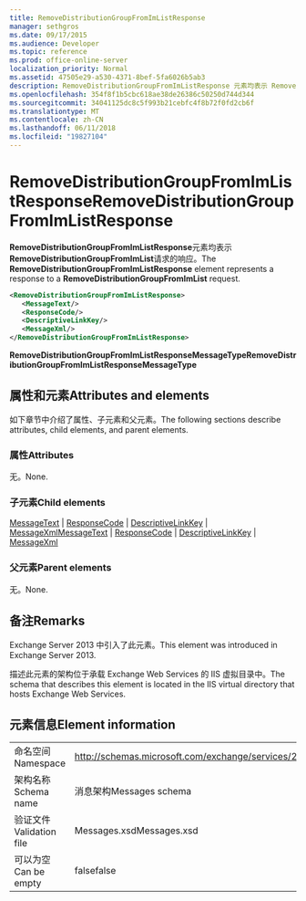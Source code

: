 ```yaml
---
title: RemoveDistributionGroupFromImListResponse
manager: sethgros
ms.date: 09/17/2015
ms.audience: Developer
ms.topic: reference
ms.prod: office-online-server
localization_priority: Normal
ms.assetid: 47505e29-a530-4371-8bef-5fa6026b5ab3
description: RemoveDistributionGroupFromImListResponse 元素均表示 RemoveDistributionGroupFromImList 请求的响应。
ms.openlocfilehash: 354f8f1b5cbc618ae38de26386c50250d744d344
ms.sourcegitcommit: 34041125dc8c5f993b21cebfc4f8b72f0fd2cb6f
ms.translationtype: MT
ms.contentlocale: zh-CN
ms.lasthandoff: 06/11/2018
ms.locfileid: "19827104"
---
```

# <a name="removedistributiongroupfromimlistresponse"></a><span data-ttu-id="0f2e4-103">RemoveDistributionGroupFromImListResponse</span><span class="sxs-lookup"><span data-stu-id="0f2e4-103">RemoveDistributionGroupFromImListResponse</span></span>

<span data-ttu-id="0f2e4-104">**RemoveDistributionGroupFromImListResponse**元素均表示**RemoveDistributionGroupFromImList**请求的响应。</span><span class="sxs-lookup"><span data-stu-id="0f2e4-104">The **RemoveDistributionGroupFromImListResponse** element represents a response to a **RemoveDistributionGroupFromImList** request.</span></span> 
  
```XML
<RemoveDistributionGroupFromImListResponse>
   <MessageText/>
   <ResponseCode/>
   <DescriptiveLinkKey/>
   <MessageXml/>
</RemoveDistributionGroupFromImListResponse>
```

 <span data-ttu-id="0f2e4-105">**RemoveDistributionGroupFromImListResponseMessageType**</span><span class="sxs-lookup"><span data-stu-id="0f2e4-105">**RemoveDistributionGroupFromImListResponseMessageType**</span></span>
## <a name="attributes-and-elements"></a><span data-ttu-id="0f2e4-106">属性和元素</span><span class="sxs-lookup"><span data-stu-id="0f2e4-106">Attributes and elements</span></span>

<span data-ttu-id="0f2e4-107">如下章节中介绍了属性、子元素和父元素。</span><span class="sxs-lookup"><span data-stu-id="0f2e4-107">The following sections describe attributes, child elements, and parent elements.</span></span>
  
### <a name="attributes"></a><span data-ttu-id="0f2e4-108">属性</span><span class="sxs-lookup"><span data-stu-id="0f2e4-108">Attributes</span></span>

<span data-ttu-id="0f2e4-109">无。</span><span class="sxs-lookup"><span data-stu-id="0f2e4-109">None.</span></span>
  
### <a name="child-elements"></a><span data-ttu-id="0f2e4-110">子元素</span><span class="sxs-lookup"><span data-stu-id="0f2e4-110">Child elements</span></span>

<span data-ttu-id="0f2e4-111">[MessageText](messagetext.md) | [ResponseCode](responsecode.md) | [DescriptiveLinkKey](descriptivelinkkey.md) | [MessageXml](messagexml.md)</span><span class="sxs-lookup"><span data-stu-id="0f2e4-111">[MessageText](messagetext.md) | [ResponseCode](responsecode.md) | [DescriptiveLinkKey](descriptivelinkkey.md) | [MessageXml](messagexml.md)</span></span>
  
### <a name="parent-elements"></a><span data-ttu-id="0f2e4-112">父元素</span><span class="sxs-lookup"><span data-stu-id="0f2e4-112">Parent elements</span></span>

<span data-ttu-id="0f2e4-113">无。</span><span class="sxs-lookup"><span data-stu-id="0f2e4-113">None.</span></span>
  
## <a name="remarks"></a><span data-ttu-id="0f2e4-114">备注</span><span class="sxs-lookup"><span data-stu-id="0f2e4-114">Remarks</span></span>

<span data-ttu-id="0f2e4-115">Exchange Server 2013 中引入了此元素。</span><span class="sxs-lookup"><span data-stu-id="0f2e4-115">This element was introduced in Exchange Server 2013.</span></span>
  
<span data-ttu-id="0f2e4-116">描述此元素的架构位于承载 Exchange Web Services 的 IIS 虚拟目录中。</span><span class="sxs-lookup"><span data-stu-id="0f2e4-116">The schema that describes this element is located in the IIS virtual directory that hosts Exchange Web Services.</span></span>
  
## <a name="element-information"></a><span data-ttu-id="0f2e4-117">元素信息</span><span class="sxs-lookup"><span data-stu-id="0f2e4-117">Element information</span></span>

|||
|:-----|:-----|
|<span data-ttu-id="0f2e4-118">命名空间</span><span class="sxs-lookup"><span data-stu-id="0f2e4-118">Namespace</span></span>  <br/> |http://schemas.microsoft.com/exchange/services/2006/messages  <br/> |
|<span data-ttu-id="0f2e4-119">架构名称</span><span class="sxs-lookup"><span data-stu-id="0f2e4-119">Schema name</span></span>  <br/> |<span data-ttu-id="0f2e4-120">消息架构</span><span class="sxs-lookup"><span data-stu-id="0f2e4-120">Messages schema</span></span>  <br/> |
|<span data-ttu-id="0f2e4-121">验证文件</span><span class="sxs-lookup"><span data-stu-id="0f2e4-121">Validation file</span></span>  <br/> |<span data-ttu-id="0f2e4-122">Messages.xsd</span><span class="sxs-lookup"><span data-stu-id="0f2e4-122">Messages.xsd</span></span>  <br/> |
|<span data-ttu-id="0f2e4-123">可以为空</span><span class="sxs-lookup"><span data-stu-id="0f2e4-123">Can be empty</span></span>  <br/> |<span data-ttu-id="0f2e4-124">false</span><span class="sxs-lookup"><span data-stu-id="0f2e4-124">false</span></span>  <br/> |
   

